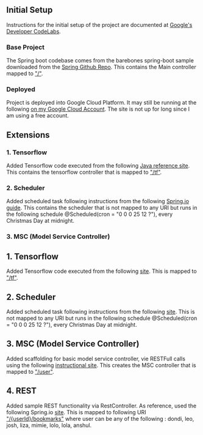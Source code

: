 ## Initial Setup

Instructions for the initial setup of the project are documented at [Google's Developer CodeLabs](https://codelabs.developers.google.com/codelabs/cloud-app-engine-springboot/index.html).

### Base Project 

The Spring boot codebase comes from the barebones spring-boot sample downloaded from the [Spring Github Repo](https://github.com/spring-guides/gs-spring-boot). This contains the Main controller mapped to ["/"](http://deocampo-barebones.appspot.com/).

### Deployed

Project is deployed into Google Cloud Platform. It may still be running at the following [on my Google Cloud Account](http://deocampo-barebones.appspot.com/). The site is not up for long since I am using a free account.


## Extensions

### 1. Tensorflow

Added Tensorflow code executed from the following [Java reference site](https://www.tensorflow.org/install/install_java). This contains the tensorflow controller that is mapped to ["/tf"](http://deocampo-barebones.appspot.com/tf).

### 2. Scheduler

Added scheduled task following instructions from the following [Spring.io guide](https://spring.io/guides/gs/scheduling-tasks/). This contains the scheduler that is not mapped to any URI but runs in the following schedule @Scheduled(cron = "0 0 0 25 12 ?"), every Christmas Day at midnight.

### 3. MSC (Model Service Controller) 

## 1. Tensorflow

Added Tensorflow code executed from the following [site](https://www.tensorflow.org/install/install_java). This is mapped to ["/tf"](http://deocampo-barebones.appspot.com/tf).

## 2. Scheduler

Added scheduled task following instructions from the following [site](https://spring.io/guides/gs/scheduling-tasks/). This is not mapped to any URI but runs in the following schedule  @Scheduled(cron = "0 0 0 25 12 ?"), every Christmas Day at midnight.

## 3. MSC (Model Service Controller) 

Added scaffolding for basic model service controller, vie RESTFull calls using the following [instructional site](http://websystique.com/springmvc/spring-mvc-4-restful-web-services-crud-example-resttemplate/). This creates the MSC controller that is mapped to  ["/user"](http://deocampo-barebones.appspot.com/user/).

## 4. REST 

Added sample REST functionality via RestController. As reference, used the following Spring.io [site](https://spring.io/guides/tutorials/bookmarks/). This is mapped to following URI ["/{userId}/bookmarks"]() where user can be any of the following : dondi, leo, josh, liza, mimie, lolo, lola, anshul.


